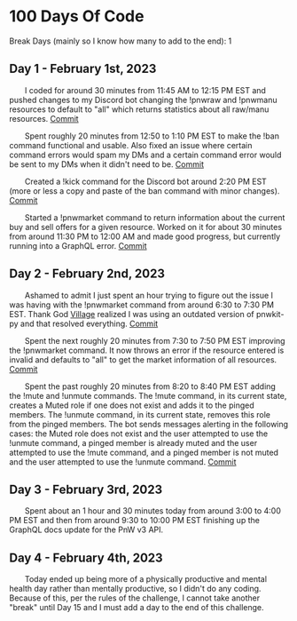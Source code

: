 # 100 Days Of Code

Break Days (mainly so I know how many to add to the end): 1

## Day 1 - February 1st, 2023
&emsp;&emsp;I coded for around 30 minutes from 11:45 AM to 12:15 PM EST and pushed changes to my Discord bot changing the !pnwraw and !pnwmanu resources to default to "all" which returns statistics about all raw/manu resources. [Commit](https://github.com/JacobKnox/Personal-Discord-Bot/commit/61af30bed1bdaee05734e8b51f82c3312b381bdf)

&emsp;&emsp;Spent roughly 20 minutes from 12:50 to 1:10 PM EST to make the !ban command functional and usable. Also fixed an issue where certain command errors would spam my DMs and a certain command error would be sent to my DMs when it didn't need to be. [Commit](https://github.com/JacobKnox/Personal-Discord-Bot/commit/2ddb76f854cffe7120d10b871ba2168fae70db5f)

&emsp;&emsp;Created a !kick command for the Discord bot around 2:20 PM EST (more or less a copy and paste of the ban command with minor changes). [Commit](https://github.com/JacobKnox/Personal-Discord-Bot/commit/e776f76fb978c003995cfdea70249132a1aa7bdf)

&emsp;&emsp;Started a !pnwmarket command to return information about the current buy and sell offers for a given resource. Worked on it for about 30 minutes from around 11:30 PM to 12:00 AM and made good progress, but currently running into a GraphQL error. [Commit](https://github.com/JacobKnox/Personal-Discord-Bot/commit/aea30fd2b8b4abfa7489c5d8a870f5fff88283f5)

## Day 2 - February 2nd, 2023
&emsp;&emsp;Ashamed to admit I just spent an hour trying to figure out the issue I was having with the !pnwmarket command from around 6:30 to 7:30 PM EST. Thank God [Village](https://github.com/mrvillage) realized I was using an outdated version of pnwkit-py and that resolved everything. [Commit](https://github.com/JacobKnox/Personal-Discord-Bot/commit/977d55768ed0365d1f11503588624763fd6775b8)

&emsp;&emsp;Spent the next roughly 20 minutes from 7:30 to 7:50 PM EST improving the !pnwmarket command. It now throws an error if the resource entered is invalid and defaults to "all" to get the market information of all resources. [Commit](https://github.com/JacobKnox/Personal-Discord-Bot/commit/d9b194c7af76b05b89681ff12227f2787a622649)

&emsp;&emsp;Spent the past roughly 20 minutes from 8:20 to 8:40 PM EST adding the !mute and !unmute commands. The !mute command, in its current state, creates a Muted role if one does not exist and adds it to the pinged members. The !unmute command, in its current state, removes this role from the pinged members. The bot sends messages alerting in the following cases: the Muted role does not exist and the user attempted to use the !unmute command, a pinged member is already muted and the user attempted to use the !mute command, and a pinged member is not muted and the user attempted to use the !unmute command. [Commit](https://github.com/JacobKnox/Personal-Discord-Bot/commit/4e14932d79127acac37391a4c16f0d7cab59839c)

## Day 3 - February 3rd, 2023
&emsp;&emsp;Spent about an 1 hour and 30 minutes today from around 3:00 to 4:00 PM EST and then from around 9:30 to 10:00 PM EST finishing up the GraphQL docs update for the PnW v3 API.

## Day 4 - February 4th, 2023
&emsp;&emsp;Today ended up being more of a physically productive and mental health day rather than mentally productive, so I didn't do any coding. Because of this, per the rules of the challenge, I cannot take another "break" until Day 15 and I must add a day to the end of this challenge.